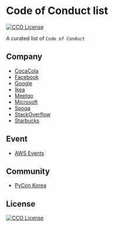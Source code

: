 # Code of Conduct list

[![CCO License](https://img.shields.io/badge/license-CC0-blue.svg?style=plastic "CC0 License")](#contributing-and-license)

A curated list of `Code of Conduct`


## Company

 - [CocaCola](http://www.coca-colacompany.com/content/dam/journey/us/en/private/fileassets/pdf/our-company/2016-COBC-US-Final.pdf)
 - [Facebook](https://investor.fb.com/corporate-governance/code-of-conduct/default.aspx)
 - [Google](https://abc.xyz/investor/other/google-code-of-conduct.html)
 - [Ikea](http://www.inter.ikea.com/Documents/Inter%20IKEA%20Group%20Code_approved%20by%20IIH%20Board_211113.pdf)
 - [Meetgo](https://meetgo.kr/#/policy/communityGuideline)
 - [Microsoft](https://www.microsoft.com/en-us/legal/compliance)
 - [Spoqa](https://github.com/spoqa/code-of-conduct)
 - [StackOverflow](https://stackoverflow.com/conduct)
 - [Starbucks](https://globalassets.starbucks.com/assets/ada1f37e34954eb1883a6b32d3e8a430.pdf)


## Event

 - [AWS Events](https://aws.amazon.com/ko/events/codeofconduct/)


## Community
 - [PyCon Korea](https://www.pycon.kr/2018/about/coc/)


## License

[![CCO License](https://img.shields.io/badge/license-CC0-blue.svg?style=plastic "CC0 License")](#contributing-and-license)
